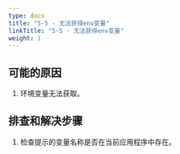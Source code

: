 ```yaml
---
type: docs
title: "5-5 - 无法获得env变量"
linkTitle: "5-5 - 无法获得env变量"
weight: 1
---
```


## 可能的原因

1. 环境变量无法获取。

## 排查和解决步骤

1. 检查提示的变量名称是否在当前应用程序中存在。

<p style="margin-top: 3rem;"> </p>